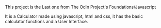 This project is the Last one from The Odin Project's Foundations/Javascript

It is a Calculator made using javascript, html and css, it has the basic calculator
functions and a User Interface.